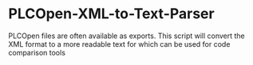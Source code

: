 # PLCOpen-XML-to-Text-Parser
PLCOpen files are often available as exports.  This script will convert the XML format to a more readable text for which can be used for code comparison tools

